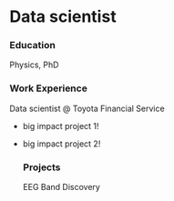 # Data scientist

### Education
Physics, PhD

### Work Experience
Data scientist @ Toyota Financial Service
- big impact project 1!
- big impact project 2!

  ### Projects
  EEG Band Discovery
  

